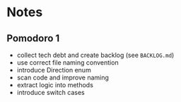 # Notes

## Pomodoro 1

- collect tech debt and create backlog (see `BACKLOG.md`)
- use correct file naming convention
- introduce Direction enum
- scan code and improve naming
- extract logic into methods
- introduce switch cases
